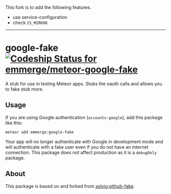 This fork is to add the following features.
- use service-configuration
- check `IS_MIRROR`

----

# google-fake [ ![Codeship Status for emmerge/meteor-google-fake](https://codeship.com/projects/d98d1cb0-ee0b-0132-7c60-62ac293d1c08/status?branch=master)](https://codeship.com/projects/84188)
A stub for use in testing Meteor apps. Stubs the oauth calls and allows you to fake stub more.

## Usage

If you are using Google authentication (`accounts-google`), add this package like this:

`meteor add emmerge:google-fake`

Your app will no longer authenticate with Google in development mode and will authenticate with
a fake user even if you do not have an internet connection. This package does not affect production
as it is a `debugOnly` package.

## About

This package is based on and forked from [xolvio:github-fake](https://github.com/xolvio/meteor-github-stub).

